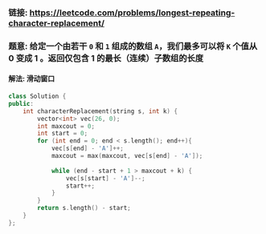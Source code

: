 ### 链接: https://leetcode.com/problems/longest-repeating-character-replacement/

### 题意: 给定一个由若干 `0` 和 `1` 组成的数组 `A`，我们最多可以将 `K` 个值从 0 变成 1 。返回仅包含 1 的最长（连续）子数组的长度

#### 解法: 滑动窗口

```C++
class Solution {
public:
    int characterReplacement(string s, int k) {
        vector<int> vec(26, 0);
        int maxcout = 0;
        int start = 0;
        for (int end = 0; end < s.length(); end++){
            vec[s[end] - 'A']++;
            maxcout = max(maxcout, vec[s[end] - 'A']);
            
            while (end - start + 1 > maxcout + k) {
                vec[s[start] - 'A']--;
                start++;
            }
        }
        return s.length() - start;                
    }
};
```

